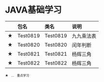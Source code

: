 # JAVA基础学习
<font size="1">

| | 包名 | 类名 | 说明 | 
|:---|:---|:---|:---|
| ★ | Test0819 | Test0819 | 九九乘法表 |  
| ★ | Test0820 | Test0820 | 闰年判断 |  
| ★ | Test0821 | Test0821 | 杨辉三角 |  
| ★ | Test0822 | Test0822 | 杨辉三角 |  

★　…　重点学习

</font>
